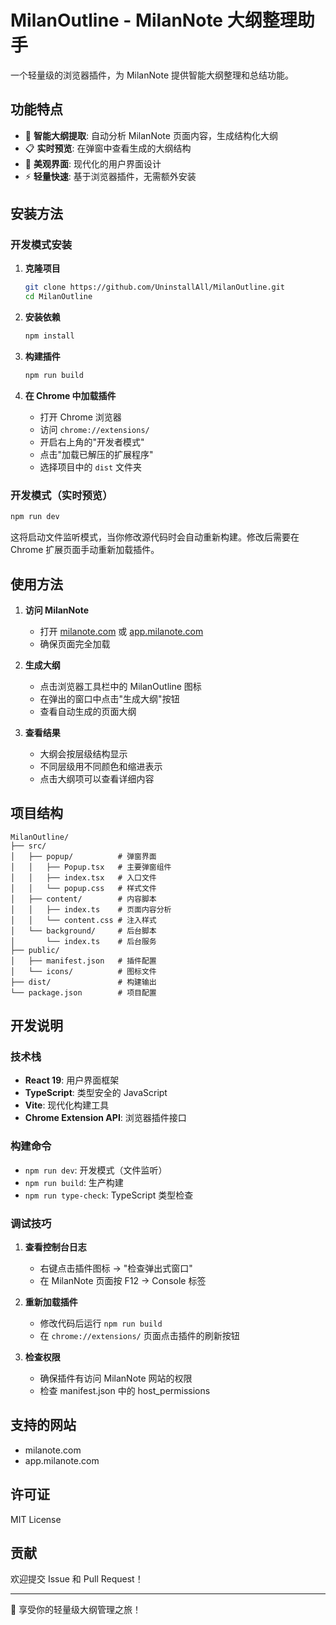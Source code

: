 # MilanOutline - MilanNote 大纲整理助手

一个轻量级的浏览器插件，为 MilanNote 提供智能大纲整理和总结功能。

## 功能特点

- 🎯 **智能大纲提取**: 自动分析 MilanNote 页面内容，生成结构化大纲
- 📋 **实时预览**: 在弹窗中查看生成的大纲结构
- 🎨 **美观界面**: 现代化的用户界面设计
- ⚡ **轻量快速**: 基于浏览器插件，无需额外安装

## 安装方法

### 开发模式安装

1. **克隆项目**
   ```bash
   git clone https://github.com/UninstallAll/MilanOutline.git
   cd MilanOutline
   ```

2. **安装依赖**
   ```bash
   npm install
   ```

3. **构建插件**
   ```bash
   npm run build
   ```

4. **在 Chrome 中加载插件**
   - 打开 Chrome 浏览器
   - 访问 `chrome://extensions/`
   - 开启右上角的"开发者模式"
   - 点击"加载已解压的扩展程序"
   - 选择项目中的 `dist` 文件夹

### 开发模式（实时预览）

```bash
npm run dev
```

这将启动文件监听模式，当你修改源代码时会自动重新构建。修改后需要在 Chrome 扩展页面手动重新加载插件。

## 使用方法

1. **访问 MilanNote**
   - 打开 [milanote.com](https://milanote.com) 或 [app.milanote.com](https://app.milanote.com)
   - 确保页面完全加载

2. **生成大纲**
   - 点击浏览器工具栏中的 MilanOutline 图标
   - 在弹出的窗口中点击"生成大纲"按钮
   - 查看自动生成的页面大纲

3. **查看结果**
   - 大纲会按层级结构显示
   - 不同层级用不同颜色和缩进表示
   - 点击大纲项可以查看详细内容

## 项目结构

```
MilanOutline/
├── src/
│   ├── popup/          # 弹窗界面
│   │   ├── Popup.tsx   # 主要弹窗组件
│   │   ├── index.tsx   # 入口文件
│   │   └── popup.css   # 样式文件
│   ├── content/        # 内容脚本
│   │   ├── index.ts    # 页面内容分析
│   │   └── content.css # 注入样式
│   └── background/     # 后台脚本
│       └── index.ts    # 后台服务
├── public/
│   ├── manifest.json   # 插件配置
│   └── icons/          # 图标文件
├── dist/               # 构建输出
└── package.json        # 项目配置
```

## 开发说明

### 技术栈

- **React 19**: 用户界面框架
- **TypeScript**: 类型安全的 JavaScript
- **Vite**: 现代化构建工具
- **Chrome Extension API**: 浏览器插件接口

### 构建命令

- `npm run dev`: 开发模式（文件监听）
- `npm run build`: 生产构建
- `npm run type-check`: TypeScript 类型检查

### 调试技巧

1. **查看控制台日志**
   - 右键点击插件图标 → "检查弹出式窗口"
   - 在 MilanNote 页面按 F12 → Console 标签

2. **重新加载插件**
   - 修改代码后运行 `npm run build`
   - 在 `chrome://extensions/` 页面点击插件的刷新按钮

3. **检查权限**
   - 确保插件有访问 MilanNote 网站的权限
   - 检查 manifest.json 中的 host_permissions

## 支持的网站

- milanote.com
- app.milanote.com

## 许可证

MIT License

## 贡献

欢迎提交 Issue 和 Pull Request！

---

🎉 享受你的轻量级大纲管理之旅！
